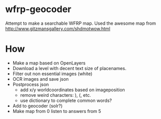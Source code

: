 # wfrp-geocoder

Attempt to make a searchable WFRP map. Used the awesome map from http://www.gitzmansgallery.com/shdmotwow.html

# How
- Make a map based on OpenLayers
- Download a level with decent text size of placenames.
- Filter out non essential images (white)
- OCR images and save json
- Postprocess json 
  - add x/y worldcoordinates based on imageposition
  - remove weird characters: ), (, etc.
  - use dictionary to complete common words?
- Add to geocoder (solr?)
- Make map from 0 listen to answers from 5
  

